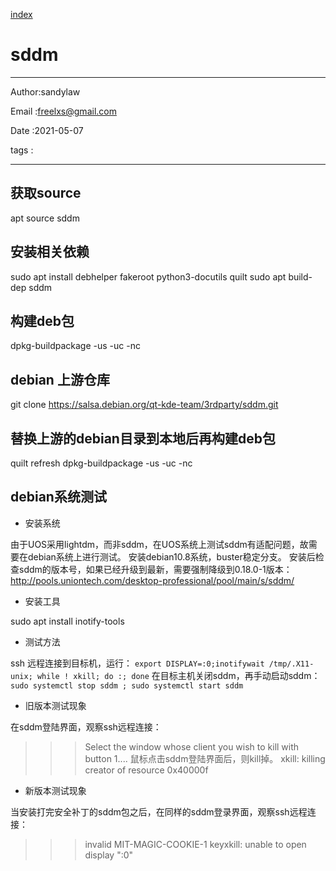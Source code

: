 
[index](./index.md)

# sddm 

---

Author:sandylaw

Email :freelxs@gmail.com

Date  :2021-05-07

tags  :

---
## 获取source
apt source sddm
## 安装相关依赖
sudo apt install debhelper fakeroot python3-docutils quilt
sudo apt build-dep sddm
## 构建deb包
dpkg-buildpackage -us -uc -nc
## debian 上游仓库
git clone https://salsa.debian.org/qt-kde-team/3rdparty/sddm.git
## 替换上游的debian目录到本地后再构建deb包
quilt refresh
dpkg-buildpackage -us -uc -nc

## debian系统测试

- 安装系统

由于UOS采用lightdm，而非sddm，在UOS系统上测试sddm有适配问题，故需要在debian系统上进行测试。
安装debian10.8系统，buster稳定分支。
安装后检查sddm的版本号，如果已经升级到最新，需要强制降级到0.18.0-1版本：
http://pools.uniontech.com/desktop-professional/pool/main/s/sddm/

- 安装工具

sudo apt install inotify-tools

- 测试方法

ssh 远程连接到目标机，运行：
`export DISPLAY=:0;inotifywait /tmp/.X11-unix; while ! xkill; do :; done`
在目标主机关闭sddm，再手动启动sddm：
`sudo systemctl stop sddm ; sudo systemctl start sddm`

- 旧版本测试现象

在sddm登陆界面，观察ssh远程连接：
>>>Select the window whose client you wish to kill with button 1....
鼠标点击sddm登陆界面后，则kill掉。
xkill:  killing creator of resource 0x40000f

- 新版本测试现象

当安装打完安全补丁的sddm包之后，在同样的sddm登录界面，观察ssh远程连接：
>>>invalid MIT-MAGIC-COOKIE-1 keyxkill:  unable to open display ":0"


